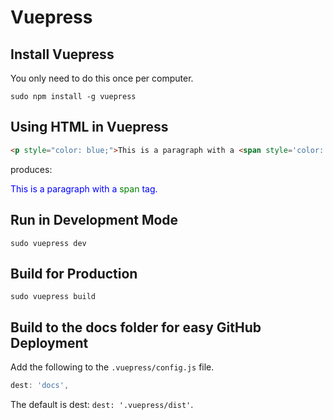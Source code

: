 # Vuepress

## Install Vuepress

You only need to do this once per computer.

```
sudo npm install -g vuepress
```

## Using HTML in Vuepress

``` html
<p style="color: blue;">This is a paragraph with a <span style='color: green;'>span</span> tag.</p>
```

produces:

<p style="color: blue;">This is a paragraph with a <span style='color: green;'>span</span> tag.</p>


## Run in Development Mode

```
sudo vuepress dev
```

## Build for Production

```
sudo vuepress build
```

## Build to the docs folder for easy GitHub Deployment

Add the following to the `.vuepress/config.js` file.

``` js
dest: 'docs',
```

The default is dest: `dest: '.vuepress/dist'`.